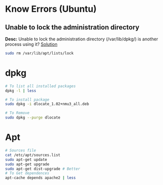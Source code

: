 # Know Errors (Ubuntu)

## Unable to lock the administration directory

**Desc:** Unable to lock the administration directory (/var/lib/dpkg/) is another process using it? [Solution](https://askubuntu.com/questions/15433/unable-to-lock-the-administration-directory-var-lib-dpkg-is-another-process)

```bash
sudo rm /var/lib/apt/lists/lock
```

# dpkg

```bash
# To list all installed packages
dpkg -l | less

# To install package
sudo dpkg -i dlocate_1.02+nmu3_all.deb

# To Remove
sudo dpkg --purge dlocate
```

# Apt

```bash
# Sources file
cat /etc/apt/sources.list
sudo apt-get update
sudo apt-get upgrade
sudo apt-get dist-upgrade # Better
# To Get dependences
apt-cache depends apache2 | less

```